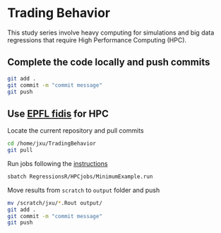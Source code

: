 # Trading Behavior

This study series involve heavy computing for simulations and big data regressions that require High Performance Computing (HPC).


## Complete the code locally and push commits

```sh
git add .
git commit -m "commit message"
git push
```


## Use [EPFL fidis](https://www.epfl.ch/research/facilities/scitas/hardware/fidis/) for HPC

Locate the current repository and pull commits

```sh
cd /home/jxu/TradingBehavior
git pull
```

Run jobs following the [instructions](https://scitas-data.epfl.ch/confluence/display/DOC/Using+the+clusters)

```sh
sbatch RegressionsR/HPCjobs/MinimumExample.run
```

Move results from `scratch` to `output` folder and push

```sh
mv /scratch/jxu/*.Rout output/
git add .
git commit -m "commit message"
git push
```
